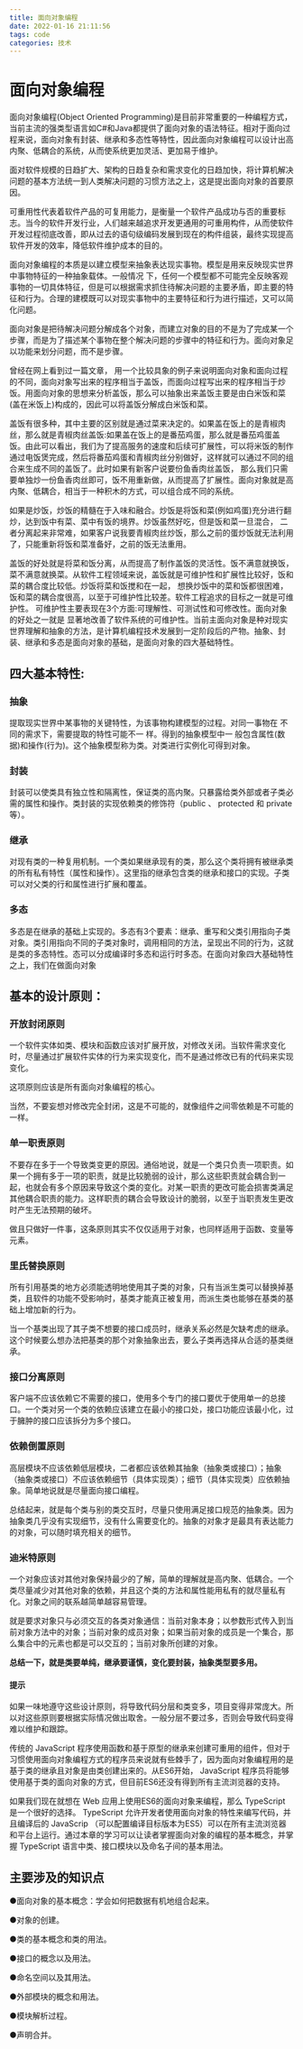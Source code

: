 ```yaml
---
title: 面向对象编程
date: 2022-01-16 21:11:56
tags: code
categories: 技术
---
```

# 面向对象编程

面向对象编程(Object Oriented Programming)是目前非常重要的一种编程方式， 当前主流的强类型语言如C#和Java都提供了面向对象的语法特征。相对于面向过程来说，面向对象有封装、继承和多态性等特性，因此面向对象编程可以设计出高内聚、低耦合的系统，从而使系统更加灵活、更加易于维护。

面对软件规模的日趋扩大、架构的日趋复杂和需求变化的日趋加快，将计算机解决问题的基本方法统一到人类解决问题的习惯方法之上，这是提出面向对象的首要原因。

可重用性代表着软件产品的可复用能力，是衡量一个软件产品成功与否的重要标志。当今的软件开发行业，人们越来越追求开发更通用的可重用构件，从而使软件开发过程彻底改善，即从过去的语句级编码发展到现在的构件组装，最终实现提高软件开发的效率，降低软件维护成本的目的。

面向对象编程的本质是以建立模型来抽象表达现实事物。模型是用来反映现实世界中事物特征的一种抽象载体。一般情况 下，任何一个模型都不可能完全反映客观事物的一切具体特征，但是可以根据需求抓住待解决问题的主要矛盾，即主要的特征和行为。合理的建模既可以对现实事物中的主要特征和行为进行描述，又可以简化问题。

面向对象是把待解决问题分解成各个对象，而建立对象的目的不是为了完成某一个步骤，而是为了描述某个事物在整个解决问题的步骤中的特征和行为。面向对象足以功能来划分问题，而不是步骤。

曾经在网上看到过一篇文章， 用一个比较具象的例子来说明面向对象和面向过程的不同，面向对象写出来的程序相当于盖饭，而面向过程写出来的程序相当于炒饭。用面向对象的思想来分析盖饭，那么可以抽象出来盖饭主要是由白米饭和菜(盖在米饭上)构成的，因此可以将盖饭分解成白米饭和菜。

盖饭有很多种，其中主要的区别就是通过菜来决定的。如果盖在饭上的是青椒肉丝，那么就是青椒肉丝盖饭:如果盖在饭上的是番茄鸡蛋，那么就是番茄鸡蛋盖饭。由此可以看出，我们为了提高服务的速度和后续可扩展性，可以将米饭的制作通过电饭煲完成，然后将番茄鸡蛋和青椒肉丝分别做好，这样就可以通过不同的组合来生成不同的盖饭了。此时如果有新客户说要份鱼香肉丝盖饭， 那么我们只需要单独炒一份鱼香肉丝即可，饭不用重新做，从而提高了扩展性。面向对象就是高内聚、低耦合，相当于一种积木的方式，可以组合成不同的系统。

如果是炒饭，炒饭的精髓在于入味和融合。炒饭是将饭和菜(例如鸡蛋)充分进行翻炒，达到饭中有菜、菜中有饭的境界。炒饭虽然好吃，但是饭和菜一旦混合， 二者分离起来非常难，如果客户说我要青椒肉丝炒饭，那么之前的蛋炒饭就无法利用了，只能重新将饭和菜准备好，之前的饭无法重用。

盖饭的好处就是将菜和饭分离，从而提高了制作盖饭的灵活性。饭不满意就换饭，菜不满意就换菜。从软件工程领域来说，盖饭就是可维护性和扩展性比较好，饭和菜的耦合度比较低。炒饭将菜和饭搅和在一起， 想换炒饭中的菜和饭都很困难，饭和菜的耦合度很高，以至于可维护性比较差。软件工程追求的目标之一就是可维护性。 可维护性主要表现在3个方面:可理解性、可测试性和可修改性。面向对象的好处之一就是 显著地改善了软件系统的可维护性。当前主面向对象是种对现实世界理解和抽象的方法，是计算机编程技术发展到一定阶段后的产物。抽象、封装、继承和多态是面向对象的基础，是面向对象的四大基础特性。

## 四大基本特性:

### 抽象

提取现实世界中某事物的关键特性，为该事物构建模型的过程。对同一事物在 不同的需求下，需要提取的特性可能不一 样。得到的抽象模型中一 般包含属性(数据)和操作(行为)。这个抽象模型称为类。对类进行实例化可得到对象。

### 封装

封装可以使类具有独立性和隔离性，保证类的高内聚。只暴露给类外部或者子类必需的属性和操作。类封装的实现依赖类的修饰符（public 、 protected 和 private 等）。

### 继承

对现有类的一种复用机制。一个类如果继承现有的类，那么这个类将拥有被继承类的所有私有特性（属性和操作）。这里指的继承包含类的继承和接口的实现。子类可以对父类的行和属性进行扩展和覆盖。

### 多态

多态是在继承的基础上实现的。多态有3个要素：继承、重写和父类引用指向子类对象。类引用指向不同的子类对象时，调用相同的方法，呈现出不同的行为，这就是类的多态特性。态可以分成编译时多态和运行时多态。在面向对象四大基础特性之上，我们在做面向对象

## 基本的设计原则：

### 开放封闭原则

一个软件实体如类、模块和函数应该对扩展开放，对修改关闭。当软件需求变化时，尽量通过扩展软件实体的行为来实现变化，而不是通过修改已有的代码来实现变化。

这项原则应该是所有面向对象编程的核心。

当然，不要妄想对修改完全封闭，这是不可能的，就像组件之间零依赖是不可能的一样。

### 单一职责原则

不要存在多于一个导致类变更的原因。通俗地说，就是一个类只负责一项职责。如果一个拥有多于一项的职责，就是比较脆弱的设计，那么这些职责就会耦合到一起，也就会有多个原因来导致这个类的变化。对某一职责的更改可能会损害类满足其他耦合职责的能力。这样职责的耦合会导致设计的脆弱，以至于当职责发生更改时产生无法预期的破坏。

做且只做好一件事，这条原则其实不仅仅适用于对象，也同样适用于函数、变量等元素。

### 里氏替换原则

所有引用基类的地方必须能透明地使用其子类的对象，只有当派生类可以替换掉基类，且软件的功能不受影响时，基类才能真正被复用，而派生类也能够在基类的基础上增加新的行为。

当一个基类出现了其子类不想要的接口成员时，继承关系必然是欠缺考虑的继承。这个时候要么想办法把基类的那个对象抽象出去，要么子类再选择从合适的基类继承。

### 接口分离原则

客户端不应该依赖它不需要的接口，使用多个专门的接口要优于使用单一的总接口。一个类对另一个类的依赖应该建立在最小的接口处，接口功能应该最小化，过于臃肿的接口应该拆分为多个接口。

### 依赖倒置原则

高层模块不应该依赖低层模块，二者都应该依赖其抽象（抽象类或接口）；抽象（抽象类或接口）不应该依赖细节（具体实现类）；细节（具体实现类）应依赖抽象。简单地说就是尽量面向接口编程。

总结起来，就是每个类与别的类交互时，尽量只使用满足接口规范的抽象类。因为抽象类几乎没有实现细节，没有什么需要变化的。抽象的对象才是最具有表达能力的对象，可以随时填充相关的细节。

### 迪米特原则

一个对象应该对其他对象保持最少的了解，简单的理解就是高内聚、低耦合。一个类尽量减少对其他对象的依赖，并且这个类的方法和属性能用私有的就尽量私有化。对象之间的联系越简单越容易管理。

就是要求对象只与必须交互的各类对象通信：当前对象本身；以参数形式传入到当前对象方法中的对象；当前对象的成员对象；如果当前对象的成员是一个集合，那么集合中的元素也都是可以交互的；当前对象所创建的对象。

**总结一下，就是类要单纯，继承要谨慎，变化要封装，抽象类型要多用。**

#### 提示 

如果一味地遵守这些设计原则，将导致代码分层和类变多，项目变得非常庞大。所以对这些原则要根据实际情况做出取舍。一般分层不要过多，否则会导致代码变得难以维护和跟踪。

传统的 JavaScript 程序使用函数和基于原型的继承来创建可重用的组件，但对于习惯使用面向对象编程方式的程序员来说就有些棘手了，因为面向对象编程用的是基于类的继承且对象是由类创建出来的。从ES6开始， JavaScript 程序员将能够使用基于类的面向对象的方式，但目前ES6还没有得到所有主流浏览器的支持。

如果我们现在就想在 Web 应用上使用ES6的面向对象来编程，那么 TypeScript 是一个很好的选择。 TypeScript 允许开发者使用面向对象的特性来编写代码，并且编译后的 JavaScrip （可以配置编译目标版本为ES5）可以在所有主流浏览器和平台上运行。通过本章的学习可以让读者掌握面向对象的编程的基本概念，并掌握 TypeScript 语言中类、接口模块以及命名子间的基本用法。

## 主要涉及的知识点

●面向对象的基本概念：学会如何把数据有机地组合起来。

●对象的创建。

●类的基本概念和类的用法。

●接口的概念以及用法。

●命名空间以及其用法。

●外部模块的概念和用法。

●模块解析过程。

●声明合并。

